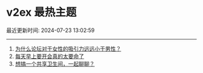 # v2ex 最热主题

最近更新时间: 2024-07-23 13:02:59

--- 
1. [为什么论坛对于女性的吸引力远远小于男性？](https://www.v2ex.com/t/1059299) 
2. [每天早上要开会真的太要命了](https://www.v2ex.com/t/1059306) 
3. [想搞一个共享卫生间，一起聊聊？](https://www.v2ex.com/t/1059317) 
